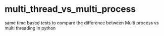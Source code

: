# multi_thread_vs_multi_process
same time based tests to compare the difference between Multi process vs multi threading in python

